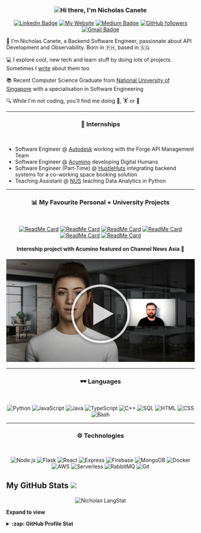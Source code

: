 <!-- Header section -->

<h3 align="center"><img src = "https://raw.githubusercontent.com/MartinHeinz/MartinHeinz/master/wave.gif" width = 30px>Hi there, I'm Nicholas Canete</h3>

<!-- Badges + Links section -->

<p align="center">
    <a href="https://www.linkedin.com/in/nicholasgcc/"><img src="https://img.shields.io/badge/-nicholasgcc-blue?style=flat-square&logo=Linkedin&logoColor=white&link=https://www.linkedin.com/in/nicholasgcc/" alt="Linkedin Badge"></a>
    <a href="https://nicholasgcc.dev"><img src="https://img.shields.io/badge/personal%20website-8A2BE2" alt="My Website"></a>
    <a href="https://medium.com/@nicholasgcc/"><img src="https://img.shields.io/badge/-@nicholasgcc-03a57a?style=flat-square&labelColor=000000&logo=Medium&link=https://medium.com/@nicholasgcc/" alt="Medium Badge"></a>
    <a href="https://github.com/nicholas-gcc/?tab=follow"><img src="https://img.shields.io/github/followers/nicholas-gcc?label=Follow&style=social" alt="GitHub followers"></a>
    <a href="mailto:nicholasgcc@gmail.com"><img src="https://img.shields.io/badge/-nicholasgcc@gmail.com-c14438?style=flat-square&logo=Gmail&logoColor=white&link=mailto:nicholasgcc@gmail.com" alt="Gmail Badge"></a>
  
</p>


<!-- About section -->

🚀 I'm Nicholas Canete, a Backend Software Engineer, passionate about API Development and Observability. Born in 🇵🇭, based in 🇸🇬

💻 I explore cool, new tech and learn stuff by doing lots of projects. Sometimes I [write](https://medium.com/@nicholasgcc) about them too

📚 Recent Computer Science Graduate from [National University of Singapore](https://www.nus.edu.sg) with a specialisation in Software Engineering

🔍 While I'm not coding, you'll find me doing 🥊, 🏋 or 🍳

-------

<h3 align="center">💼 Internships</h3>
<br>

- Software Engineer @ [Autodesk](https://www.autodesk.com) working with the Forge API Management Team
- Software Engineer @ [Acumino](https://www.acumino.com) developing Digital Humans
- Software Engineer (Part-Time) @ [HustleHuts](https://hustlehuts.com) integrating backend systems for a co-working space booking solution
- Teaching Assistant @ [NUS](https://www.nus.edu.sg) teaching Data Analytics in Python

-------

<h3 align="center">📊 My Favourite Personal + University Projects</h3>

<br>

<p align="center">
    <a href="https://github.com/nicholas-gcc/favours4uni"><img src="https://github-readme-stats.vercel.app/api/pin/?username=nicholas-gcc&repo=favours4uni" alt="ReadMe Card"></a>
    <a href="https://github.com/nicholas-gcc/xylem-flood-prediction"><img src="https://github-readme-stats.vercel.app/api/pin/?username=nicholas-gcc&repo=xylem-flood-prediction" alt="ReadMe Card"></a>
    <a href="https://github.com/nicholas-gcc/ARBital"><img src="https://github-readme-stats.vercel.app/api/pin/?username=nicholas-gcc&repo=ARBital" alt="ReadMe Card"></a>
    <a href="https://github.com/nicholas-gcc/nodejs-ecommerce-microservice"><img src="https://github-readme-stats.vercel.app/api/pin/?username=nicholas-gcc&repo=nodejs-ecommerce-microservice" alt="ReadMe Card"></a>
    <a href="https://github.com/nicholas-gcc/java-bash-shell"><img src="https://github-readme-stats.vercel.app/api/pin/?username=nicholas-gcc&repo=java-bash-shell" alt="ReadMe Card"></a>
    <a href="https://github.com/nicholas-gcc/nicholasgcc_portfolio"><img src="https://github-readme-stats.vercel.app/api/pin/?username=nicholas-gcc&repo=nicholasgcc_portfolio" alt="ReadMe Card"></a>
</p>

<div align="center">
    <h4>Internship project with Acumino featured on Channel News Asia 📰</h4>
    <a href="https://drive.google.com/file/d/1eAf_IOP_LY0trOZ-Yz1TsUU3ZkjlzIE4/view">
        <img src="assets/Saku.jpg" alt="Saku on CNA" title="Saku on CNA" width="600" />
    </a>
</div>

-------

<h3 align="center">🕶 Languages</h3>
<br>

<div align="center">

![Python](https://img.shields.io/badge/-Python-000?&logo=Python)
![JavaScript](https://img.shields.io/badge/-JavaScript-000?&logo=JavaScript)
![Java](https://img.shields.io/badge/-Java-000?&logo=Java&logoColor=007396)
![TypeScript](https://img.shields.io/badge/-TypeScript-000?&logo=TypeScript)
![C++](https://img.shields.io/badge/-C++-000?&logo=c%2b%2b&logoColor=00599C)
![SQL](https://img.shields.io/badge/-SQL-000?&logo=MySQL)
![HTML](https://img.shields.io/badge/-HTML-000?&logo=html5)
![CSS](https://img.shields.io/badge/-CSS-000?&logo=css3)
![Bash](https://img.shields.io/badge/-Bash-000?&logo=gnubash)

</div>

-------

<h3 align="center">⚙ Technologies</h3>
<br>

<div align="center">

![Node.js](https://img.shields.io/badge/-Node.js-000?&logo=nodedotjs)
![Flask](https://img.shields.io/badge/-Flask-000?&logo=flask)
![React](https://img.shields.io/badge/-React-000?&logo=react)
![Express](https://img.shields.io/badge/-Express-000?&logo=express)
![Firebase](https://img.shields.io/badge/-Firebase-000?&logo=firebase)
![MongoDB](https://img.shields.io/badge/-MongoDB-000?&logo=mongodb)
![Docker](https://img.shields.io/badge/-Docker-000?&logo=docker)
![AWS](https://img.shields.io/badge/-AWS_Lambda-000?&logo=awslambda)
![Serverless](https://img.shields.io/badge/-Serverless-000?&logo=serverless)
![RabbitMQ](https://img.shields.io/badge/-RabbitMQ-000?&logo=rabbitmq)
![Git](https://img.shields.io/badge/-Git-000?&logo=git)

</div>

<!-- GitHub section -->

 ##  My GitHub Stats <img src = "https://i.pinimg.com/originals/65/c4/f4/65c4f452571be1261e9c623f7da488ac.gif" width = 35px> 

<div align="center">
   <img align="center" src="https://github-readme-streak-stats.herokuapp.com/?user=nicholas-gcc" alt="Nicholas LangStat" />
</div>

**Expand to view**
<details>
  <summary><b>:zap: GitHub Profile Stat</b></summary>
  <div align="center">
    <img src="https://github-readme-stats.anuraghazra1.vercel.app/api?username=nicholas-gcc&show_icons=true" />
  </div>
</details>

<!-- GitHub section: END -->




















